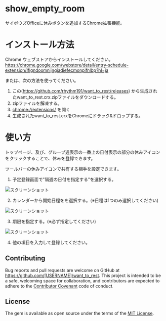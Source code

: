 # show_empty_room
サイボウズOfficeに休みボタンを追加するChrome拡張機能。

# インストール方法

Chrome ウェブストアからインストールしてください。
https://chrome.google.com/webstore/detail/entry-schedule-extension/lflgndoomnijngiadiefecmonpifnlbp?hl=ja

または、次の方法を使ってください。

1. この(https://github.com/rhythm191/want_to_rest/releases) から生成されたwant_to_rest.crx.zipファイルをダウンロードする。
2. zipファイルを解凍する。
3. [chrome://extensions/](chrome://extensions/) を開く
4. 生成されたwant_to_rest.crxをChromeにドラック&ドロップする。

# 使い方

トップページ、及び、グループ週表示の一番上の日付表示の部分の休みアイコンをクリックすることで、休みを登録できます。

ツールバーの休みアイコンで共有する相手を設定できます。

1. 予定登録画面で"隔週の日付を指定する"を選択する。

![スクリーンショット](https://github.com/rhythm191/want_to_rest/raw/master/docs/screenshot_1.jpg)


2. カレンダーから開始日程をを選択する。(※日程は1つのみ選択してください)

![スクリーンショット](https://github.com/rhythm191/want_to_rest/raw/master/docs/screenshot_2.jpg)

3. 期限を指定する。(※必ず指定してください)

![スクリーンショット](https://github.com/rhythm191/want_to_rest/raw/master/docs/screenshot_3.jpg)

4. 他の項目を入力して登録してください。

## Contributing

Bug reports and pull requests are welcome on GitHub at https://github.com/[USERNAME]/want_to_rest. This project is intended to be a safe, welcoming space for collaboration, and contributors are expected to adhere to the [Contributor Covenant](http://contributor-covenant.org) code of conduct.

## License

The gem is available as open source under the terms of the [MIT License](http://opensource.org/licenses/MIT).
